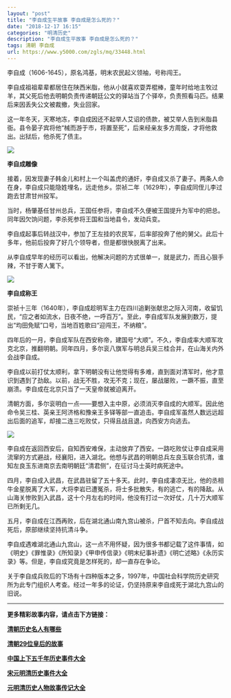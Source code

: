 ```yaml
---
layout: "post"
title: "李自成生平故事 李自成是怎么死的？"
date: "2018-12-17 16:15"
categories: "明清历史"
description: "李自成生平故事 李自成是怎么死的？"
tags: 清朝 李自成
url: https://www.y5000.com/zgls/mq/33448.html
---
```






李自成（1606-1645），原名鸿基，明末农民起义领袖，号称闯王。

李自成祖祖辈辈都居住在陕西米脂，他从小就喜欢耍弄棍棒，童年时给地主牧过羊，其父死后他去明朝负责传递朝廷公文的驿站当了个驿卒，负责照看马匹。结果后来因丢失公文被裁撤，失业回家。

这一年冬天，天寒地冻，李自成因还不起举人艾诏的债款，被艾举人告到米脂县衙。县令晏子宾将他“械而游于市，将置至死”，后来经亲友多方周旋，才将他救出。出狱后，他杀死了债主。

![](https://img.y5000.com/uploads/allimg/180920/14-1P920152K2K2.jpg)

**李自成雕像**

接着，因发现妻子韩金儿和村上一个叫盖虎的通奸，李自成又杀了妻子。两条人命在身，李自成只能隐姓埋名，远走他乡。崇祯二年（1629年），李自成同侄儿李过跑去甘肃甘州投军。

当时，杨肇基任甘州总兵，王国任参将，李自成不久便被王国提升为军中的把总。同年因欠饷问题，李杀死参将王国和当地县令，发动兵变。

李自成起事后转战汉中，参加了王左挂的农民军，后率部投奔了他的舅父。此后十多年，他前后投奔了好几个领导者，但是都很快脱离了出来。

从李自成早年的经历可以看出，他解决问题的方式很单一，就是武力，而且心狠手辣，不甘于寄人篱下。

![](https://img.y5000.com/uploads/allimg/180920/14-1P920152Q6216.jpg)

**李自成称王**

崇祯十三年（1640年），李自成趁明军主力在四川追剿张献忠之际入河南，收留饥民，“应之者如流水，日夜不绝，一呼百万”。至此，李自成军队发展到数万，提出“均田免赋”口号，当地百姓歌曰“迎闯王，不纳粮”。

四年后的一月，李自成军队在西安称帝，建国号“大顺”。不久，李自成率大顺军攻克北京，推翻明朝。同年四月，多尔衮八旗军与明总兵吴三桂合并，在山海关内外会战李自成。

李自成以前打仗太顺利，拿下明朝没有让他觉得有多难，直到面对清军时，他才意识到遇到了劲敌。以前，战无不胜，攻无不克；现在，屡战屡败，一蹶不振，直至崩溃。李自成在北京只当了一天皇帝就被迫离开。

清朝方面，多尔衮明白一点——要想入主中原，必须消灭李自成的大顺军。因此他命令吴三桂、英亲王阿济格和豫亲王多铎等部一直追击。李自成军虽然人数远远超出后面的追军，却接二连三吃败仗，只得且战且退，向西安方向逃去。

![](https://img.y5000.com/uploads/allimg/180920/14-1P920152U2157.jpg)

李自成在返回西安后，自知西安难保，主动放弃了西安。一路吃败仗让李自成采用流窜的方式避战，经襄阳，进入湖北。他想与武昌的明朝总兵左良玉联合抗清，谁知左良玉东进南京去南明朝廷“清君侧”，在征讨马士英时病死途中。

四月，李自成入武昌，在武昌驻留了五十多天。此时，李自成凄凉无比，他的丞相牛金星脱离了大军，大将李岩已遭冤杀，将士多批散失，有的逃亡，有的降敌。从山海关惨败到入武昌，这十个月左右的时间，他没有打过一次好仗，几十万大顺军已所剩无几。

五月，李自成在江西再败，后在湖北通山南九宫山被杀，尸首不知去向。李自成战死后，原部继续坚持抗清斗争。

李自成遇难湖北通山九宫山，这一点不用怀疑，因为很多书都记载了这件事情，如《明史》《罪惟录》《所知录》《甲申传信录》《明末纪事补遗》《明亡述略》《永历实录》等。但是，李自成究竟是怎样死的，却一直存在争论。

关于李自成兵败后的下场有十四种版本之多，1997年，中国社会科学院历史研究所为此专门组织人考查。经过一年多的论证，仍坚持原来李自成死于湖北九宫山的旧说。

* * *

**更多精彩故事内容，请点击下方链接：**

[**清朝历史名人有哪些**](https://www.y5000.com/zgls/mrzj/25401.html)

[**清朝29位皇后的故事**](https://www.y5000.com/zgls/mq/25183.html)

[**中国上下五千年历史事件大全**](https://www.y5000.com/zgls/26376.html)

[**宋元明清历史事件大全**](https://www.y5000.com/zgls/mq/26385.html)

[**元明清历史人物故事传记大全**](https://www.y5000.com/zgls/mq/21889.html)
